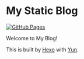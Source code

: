 # My Static Blog

[![GitHub Pages](https://github.com/YunYouJun/yunyoujun.github.io/workflows/GitHub%20Pages/badge.svg)](https://github.com/xinzhu37/xinzhu37.github.io/actions)

Welcome to My Blog!

This is built by [Hexo](https://hexo.io/) with [Yun](https://github.com/YunYouJun/hexo-theme-yun).
